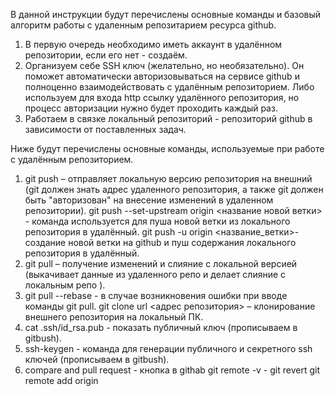 В данной инструкции будут перечислены основные команды и базовый алгоритм работы с удаленным репозитарием ресурса github.

1. В первую очередь необходимо иметь аккаунт в удалённом репозитории, если его нет - создаём.
2. Организуем себе SSH ключ (желательно, но необязательно). Он поможет автоматически авторизовываться на сервисе github и полноценно взаимодействовать с удалённым репозиторием. Либо используем для входа http ссылку удалённого репозитория, но процесс авторизации нужно будет проходить каждый раз.
3. Работаем в связке локальный репозиторий - репозиторий github в зависимости от поставленных задач.

Ниже будут перечислены основные команды, используемые при работе с удалённым репозиторием.

1. git push – отправляет локальную версию репозитория на внешний (git должен знать адрес удаленного репозитория, а также git должен быть "авторизован" на внесение изменений в удаленном репозитории).
git push --set-upstream origin <название новой ветки> - команда используется для пуша новой ветки из локального репозитория в удалённый.
git push -u origin <название_ветки>- создание новой ветки на github и пуш содержания локального репозитория в удалённый.
2. git pull – получение изменений и слияние с локальной версией (выкачивает данные из удаленного репо и делает слияние с локальным репо
).
3. git pull --rebase - в случае возникновения ошибки при вводе команды git pull.
git clone url <адрес репозитория> – клонирование внешнего репозитория на
локальный ПК.
4. cat .ssh/id_rsa.pub - показать публичный ключ (прописываем в gitbush).
5. ssh-keygen - команда для генерации публичного и секретного ssh ключей (прописываем в gitbush).
6. compare and pull request - кнопка в githab
git remote -v - 
git revert 
git remote add origin  